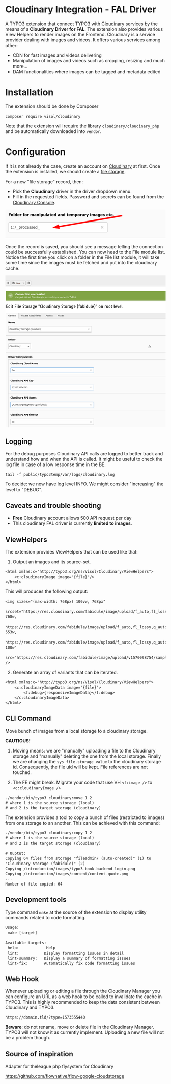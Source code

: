 # Cloudinary Integration - FAL Driver

A TYPO3 extension that connect TYPO3 with [Cloudinary](cloudinary.com) services
by the means of a **Cloudinary Driver for FAL**.
The extension also provides various View Helpers to render images on the Frontend.
Cloudinary is a service provider dealing with images and videos. 
It offers various services among other:

* CDN for fast images and videos delivering
* Manipulation of images and videos such as cropping, resizing and much more...
* DAM functionalities where images can be tagged and metadata edited

Installation
============

The extension should be done by Composer

```
composer require visol/cloudinary
```

Note that the extension will require the library `cloudinary/cloudinary_php` and 
be automatically downloaded into `vendor`.


Configuration
=============

If it is not already the case, create an account on [Cloudinary](https://cloudinary.com/users/register/free) at first.
Once the extension is installed, we should create a [file storage](https://docs.typo3.org/m/typo3/reference-coreapi/master/en-us/ApiOverview/Fal/Administration/Storages.html). 

For a new "file storage" record, then:

* Pick the **Cloudinary** driver in the driver dropdown menu.
* Fill in the requested fields. Password and secrets can be found from the [Cloudinary Console](https://cloudinary.com/console).


![](Documentation/driver-configuration-02.png)

Once the record is saved, you should see a message telling the connection could be successfully established. 
You can now head to the File module list. 
Notice the first time you click on a folder in the File list module, 
it will take some time since the images must be fetched and put into the cloudinary cache.

![](Documentation/driver-configuration-01.png)

Logging
-------

For the debug purposes Cloudinary API calls are logged to better track and understand how and when the API is called.
It might be useful to check the log file in case of a low response time in the BE.

```
tail -f public/typo3temp/var/logs/cloudinary.log
```

To decide: we now have log level INFO. We might consider "increasing" the level to "DEBUG".

Caveats and trouble shooting
----------------------------

* **Free** Cloudinary account allows 500 API request per day 
* This cloudinary FAL driver is currently **limited to images**.

ViewHelpers
-----------

The extension provides ViewHelpers that can be used like that:

1. Output an images and its source-set.

```
<html xmlns:c="http://typo3.org/ns/Visol/Cloudinary/ViewHelpers">
    <c:cloudinaryImage image="{file}"/>
</html>
```

This will produces the following output:

```
<img sizes="(max-width: 768px) 100vw, 768px" 
     srcset="https://res.cloudinary.com/fabidule/image/upload/f_auto,fl_lossy,q_auto,c_crop/c_scale,w_768/v1570098754/sample/animals/cat.jpg 768w,
            https://res.cloudinary.com/fabidule/image/upload/f_auto,fl_lossy,q_auto,c_crop/c_scale,w_553/v1570098754/sample/animals/cat.jpg 553w,
            https://res.cloudinary.com/fabidule/image/upload/f_auto,fl_lossy,q_auto,c_crop/c_scale,w_100/v1570098754/sample/animals/cat.jpg 100w" 
    src="https://res.cloudinary.com/fabidule/image/upload/v1570098754/sample/animals/cat.jpg" />
```

2. Generate an array of variants that can be iterated.

```
<html xmlns:c="http://typo3.org/ns/Visol/Cloudinary/ViewHelpers">
    <c:cloudinaryImageData image="{file}">
        <f:debug>{responsiveImageData}</f:debug>
    </c:cloudinaryImageData>
</html>
```

CLI Command
-----------

Move bunch of images from a local storage to a cloudinary storage.

**CAUTIOUS!**
1. Moving means: we are "manually" uploading a file
to the Cloudinary storage and "manually" deleting the one from the local storage.
Finally we are changing the `sys_file.storage value` to the cloudinary storage id.
Consequently, the file uid will be kept. File references are not touched.

2. The FE might break. Migrate your code that use VH `<f:image />` to `<c:cloudinaryImage />`
  

```shell script
./vendor/bin/typo3 cloudinary:move 1 2
# where 1 is the source storage (local)
# and 2 is the target storage (cloudinary)
```

The extension provides a tool to copy a bunch of files (restricted to images) from one storage to an another. 
This can be achieved with this command:

```shell script
./vendor/bin/typo3 cloudinary:copy 1 2         
# where 1 is the source storage (local)
# and 2 is the target storage (cloudinary)
 
# Ouptut:
Copying 64 files from storage "fileadmin/ (auto-created)" (1) to "Cloudinary Storage (fabidule)" (2)
Copying /introduction/images/typo3-book-backend-login.png
Copying /introduction/images/content/content-quote.png
...
Number of file copied: 64
``` 

Development tools
-----------------

Type command `make` at the source of the extension to display utility commands related to code formatting. 

```
Usage:
 make [target]

Available targets:
 help:            Help
 lint:           Display formatting issues in detail
 lint-summary:   Display a summary of formatting issues
 lint-fix:       Automatically fix code formatting issues
```

Web Hook
--------

Whenever uploading or editing a file through the Cloudinary Manager you can configure an URL
as a web hook to be called to invalidate the cache in TYPO3. 
This is highly recommended to keep the data consistent between Cloudinary and TYPO3. 

```shell script
https://domain.tld/?type=1573555440
```
**Beware**: do not rename, move or delete file in the Cloudinary Manager. TYPO3 will not know it as currently
implement. Uploading a new file will not be a problem though.

Source of inspiration
---------------------

Adapter for theleague php flysystem for Cloudinary

https://github.com/flownative/flow-google-cloudstorage
